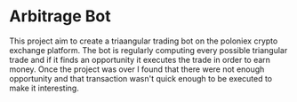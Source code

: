 # Arbitrage Bot

This project aim to create a triaangular trading bot on the poloniex crypto exchange platform.
The bot is regularly computing every possible triangular trade and if it finds an opportunity it executes the trade in order to earn money.
Once the project was over I found that there were not enough opportunity and that transaction wasn't quick enough to be executed to make it interesting.
